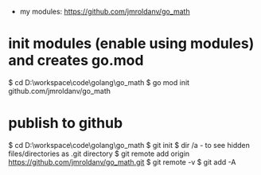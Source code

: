 - my modules: https://github.com/jmroldanv/go_math

# init modules (enable using modules) and creates go.mod
$ cd D:\workspace\code\golang\go_math
$ go mod init github.com/jmroldanv/go_math

# publish to github
$ cd D:\workspace\code\golang\go_math
$ git init
$ dir /a       - to see hidden files/directories as .git directory 
$ git remote add origin https://github.com/jmroldanv/go_math.git
$ git remote -v
$ git add -A